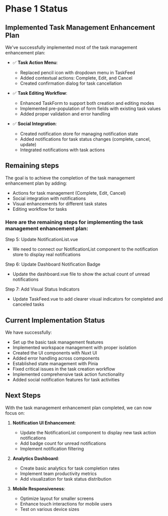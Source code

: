 # Phase 1 Status

## Implemented Task Management Enhancement Plan
We've successfully implemented most of the task management enhancement plan:

- ✅ **Task Action Menu**:
  - Replaced pencil icon with dropdown menu in TaskFeed
  - Added contextual actions: Complete, Edit, and Cancel
  - Created confirmation dialog for task cancellation

- ✅ **Task Editing Workflow**:
  - Enhanced TaskForm to support both creation and editing modes
  - Implemented pre-population of form fields with existing task values
  - Added proper validation and error handling

- ✅ **Social Integration**:
  - Created notification store for managing notification state
  - Added notifications for task status changes (complete, cancel, update)
  - Integrated notifications with task actions

## Remaining steps
The goal is to achieve the completion of the task management enhancement plan by adding:
- Actions for task management (Complete, Edit, Cancel)
- Social integration with notifications
- Visual enhancements for different task states
- Editing workflow for tasks

### Here are the remaining steps for implementing the task management enhancement plan:
Step 5: Update NotificationList.vue
- We need to connect our NotificationList component to the notification store to display real notifications

Step 6: Update Dashboard Notification Badge
- Update the dashboard.vue file to show the actual count of unread notifications

Step 7: Add Visual Status Indicators
- Update TaskFeed.vue to add clearer visual indicators for completed and canceled tasks

## Current Implementation Status
We have successfully:
- Set up the basic task management features
- Implemented workspace management with proper isolation
- Created the UI components with Nuxt UI
- Added error handling across components 
- Established state management with Pinia
- Fixed critical issues in the task creation workflow
- Implemented comprehensive task action functionality
- Added social notification features for task activities

## Next Steps
With the task management enhancement plan completed, we can now focus on:

1. **Notification UI Enhancement**:
   - Update the NotificationList component to display new task action notifications
   - Add badge count for unread notifications
   - Implement notification filtering

2. **Analytics Dashboard**:
   - Create basic analytics for task completion rates
   - Implement team productivity metrics
   - Add visualization for task status distribution

3. **Mobile Responsiveness**:
   - Optimize layout for smaller screens
   - Enhance touch interactions for mobile users
   - Test on various device sizes